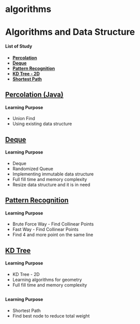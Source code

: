 # algorithms
<h1>Algorithms and Data Structure</h1>

<h4>List of Study<h4>
<ul>
  <li><a href="#percolation">Percolation</a></li>
  <li><a href="#deque">Deque</a></li>
  <li><a href="#pattern">Pattern Recognition</a></li>
  <li><a href="#kdtree">KD Tree - 2D</a></li>
  <li><a href="#shortestpath">Shortest Path</a></li>
</ul>

<h2 id="percolation"><a href="https://github.com/soochangkim/algorithms/tree/master/Percolation">Percolation (Java)</a></h2>
<h4>Learning Purpose</h4>
<ul>
  <li>Union Find</li>
  <li>Using existing data structure</li>
</ul>

<h2 id="deque"><a href="https://github.com/soochangkim/algorithms/tree/master/Deque">Deque</a></h2>
<h4>Learning Purpose</h4>
<ul>
  <li>Deque</li>
  <li>Randomized Queue</li>
  <li>Implementing immutable data structure</li>
  <li>Full fill time and memory complexity</li>
  <li>Resize data structure and it is in need</li>
</ul>

<h2 id="pattern"><a href="https://github.com/soochangkim/algorithms/tree/master/Pattern%20Recognition">Pattern Recognition</a></h2>
<h4>Learning Purpose</h4>
<ul>
  <li>Brute Force Way - Find Collinear Points</li>
  <li>Fast Way - Find Collinear Points</li>
  <li>Find 4 and more point on the same line</li>
</ul>

<h2 id="kdtree"><a href="https://github.com/soochangkim/algorithms/tree/master/KDTree2D">KD Tree</a></h2>
<h4>Learning Purpose</h4>
<ul>
  <li>KD Tree - 2D</li>
  <li>Learning algorithms for geometry</li>
  <li>Full fill time and memory complexity</li>
</ul>

<h2 id="shortestpath"><a href="https://github.com/soochangkim/algorithms/tree/master/ShortestPath"></a></h2>
<h4>Learning Purpose</h4>
<ul>
  <li>Shortest Path</li>
  <li>Find best node to reduce total weight</li>
</ul>
